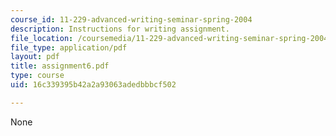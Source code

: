 ```yaml
---
course_id: 11-229-advanced-writing-seminar-spring-2004
description: Instructions for writing assignment.
file_location: /coursemedia/11-229-advanced-writing-seminar-spring-2004/16c339395b42a2a93063adedbbbcf502_assignment6.pdf
file_type: application/pdf
layout: pdf
title: assignment6.pdf
type: course
uid: 16c339395b42a2a93063adedbbbcf502

---
```

None